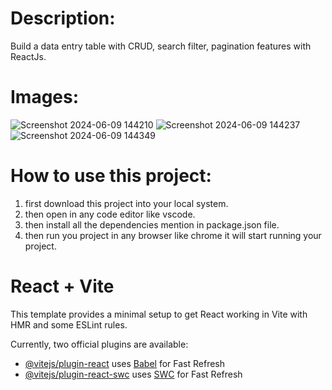 # Description:
Build a data entry table with CRUD, search filter, pagination features with ReactJs.

# Images:

![Screenshot 2024-06-09 144210](https://github.com/adarsh206/data-table/assets/76390366/5f73dbe8-cb56-489b-8d6b-ec0049e80c6a)
![Screenshot 2024-06-09 144237](https://github.com/adarsh206/data-table/assets/76390366/b35c2a6b-0fef-4e15-a440-07b6a49c827e)
![Screenshot 2024-06-09 144349](https://github.com/adarsh206/data-table/assets/76390366/4f353cdb-bccb-4cd0-8a0e-4d45d385b73c)

# How to use this project:
 1. first download this project into your local system.
 2. then open in any code editor like vscode.
 3. then install all the dependencies mention in package.json file.
 4. then run you project in any browser like chrome it will start running your project.



# React + Vite

This template provides a minimal setup to get React working in Vite with HMR and some ESLint rules.

Currently, two official plugins are available:

- [@vitejs/plugin-react](https://github.com/vitejs/vite-plugin-react/blob/main/packages/plugin-react/README.md) uses [Babel](https://babeljs.io/) for Fast Refresh
- [@vitejs/plugin-react-swc](https://github.com/vitejs/vite-plugin-react-swc) uses [SWC](https://swc.rs/) for Fast Refresh
